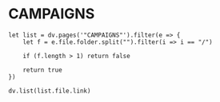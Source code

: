 # CAMPAIGNS
```dataviewjs 
let list = dv.pages('"CAMPAIGNS"').filter(e => {
	let f = e.file.folder.split("").filter(i => i == "/")
	
	if (f.length > 1) return false

	return true
})

dv.list(list.file.link)
```

